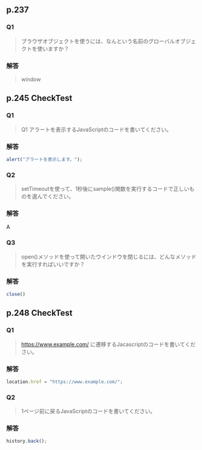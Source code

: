 ## p.237
### Q1
> ブラウザオブジェクトを使うには、なんという名前のグローバルオブジェクトを使いますか？

### 解答
> window

## p.245 CheckTest
### Q1
> Q1 アラートを表示するJavaScriptのコードを書いてください。


### 解答
```javascript
alert("アラートを表示します。");
```

### Q2
> setTimeoutを使って、1秒後にsample()関数を実行するコードで正しいものを選んでください。

### 解答
A

### Q3
> open()メソッドを使って開いたウインドウを閉じるには、どんなメソッドを実行すればいいですか？

### 解答
```javascript
close()
```

## p.248 CheckTest
### Q1
> https://www.example.com/ に遷移するJacascriptのコードを書いてください。

### 解答
```javascript
location.href = "https://www.example.com/";
```

### Q2
> 1ページ前に戻るJavaScriptのコードを書いてください。


### 解答
```javascript
history.back();
```
